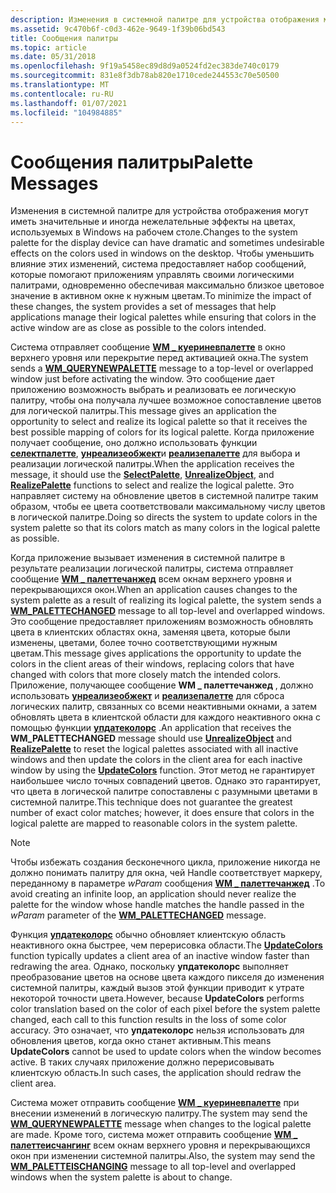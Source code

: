 ```yaml
---
description: Изменения в системной палитре для устройства отображения могут иметь значительные и иногда нежелательные эффекты на цветах, используемых в Windows на рабочем столе.
ms.assetid: 9c470b6f-c0d3-462e-9649-1f39b06bd543
title: Сообщения палитры
ms.topic: article
ms.date: 05/31/2018
ms.openlocfilehash: 9f19a5458ec89d8d9a0524fd2ec383de740c0179
ms.sourcegitcommit: 831e8f3db78ab820e1710cede244553c70e50500
ms.translationtype: MT
ms.contentlocale: ru-RU
ms.lasthandoff: 01/07/2021
ms.locfileid: "104984885"
---
```

# <a name="palette-messages"></a><span data-ttu-id="02192-103">Сообщения палитры</span><span class="sxs-lookup"><span data-stu-id="02192-103">Palette Messages</span></span>

<span data-ttu-id="02192-104">Изменения в системной палитре для устройства отображения могут иметь значительные и иногда нежелательные эффекты на цветах, используемых в Windows на рабочем столе.</span><span class="sxs-lookup"><span data-stu-id="02192-104">Changes to the system palette for the display device can have dramatic and sometimes undesirable effects on the colors used in windows on the desktop.</span></span> <span data-ttu-id="02192-105">Чтобы уменьшить влияние этих изменений, система предоставляет набор сообщений, которые помогают приложениям управлять своими логическими палитрами, одновременно обеспечивая максимально близкое цветовое значение в активном окне к нужным цветам.</span><span class="sxs-lookup"><span data-stu-id="02192-105">To minimize the impact of these changes, the system provides a set of messages that help applications manage their logical palettes while ensuring that colors in the active window are as close as possible to the colors intended.</span></span>

<span data-ttu-id="02192-106">Система отправляет сообщение [**WM \_ куериневпалетте**](wm-querynewpalette.md) в окно верхнего уровня или перекрытие перед активацией окна.</span><span class="sxs-lookup"><span data-stu-id="02192-106">The system sends a [**WM\_QUERYNEWPALETTE**](wm-querynewpalette.md) message to a top-level or overlapped window just before activating the window.</span></span> <span data-ttu-id="02192-107">Это сообщение дает приложению возможность выбрать и реализовать ее логическую палитру, чтобы она получала лучшее возможное сопоставление цветов для логической палитры.</span><span class="sxs-lookup"><span data-stu-id="02192-107">This message gives an application the opportunity to select and realize its logical palette so that it receives the best possible mapping of colors for its logical palette.</span></span> <span data-ttu-id="02192-108">Когда приложение получает сообщение, оно должно использовать функции [**селектпалетте**](/windows/desktop/api/Wingdi/nf-wingdi-selectpalette), [**унреализеобжект**](/windows/desktop/api/Wingdi/nf-wingdi-unrealizeobject)и [**реализепалетте**](/windows/desktop/api/Wingdi/nf-wingdi-realizepalette) для выбора и реализации логической палитры.</span><span class="sxs-lookup"><span data-stu-id="02192-108">When the application receives the message, it should use the [**SelectPalette**](/windows/desktop/api/Wingdi/nf-wingdi-selectpalette), [**UnrealizeObject**](/windows/desktop/api/Wingdi/nf-wingdi-unrealizeobject), and [**RealizePalette**](/windows/desktop/api/Wingdi/nf-wingdi-realizepalette) functions to select and realize the logical palette.</span></span> <span data-ttu-id="02192-109">Это направляет систему на обновление цветов в системной палитре таким образом, чтобы ее цвета соответствовали максимальному числу цветов в логической палитре.</span><span class="sxs-lookup"><span data-stu-id="02192-109">Doing so directs the system to update colors in the system palette so that its colors match as many colors in the logical palette as possible.</span></span>

<span data-ttu-id="02192-110">Когда приложение вызывает изменения в системной палитре в результате реализации логической палитры, система отправляет сообщение [**WM \_ палеттечанжед**](wm-palettechanged.md) всем окнам верхнего уровня и перекрывающихся окон.</span><span class="sxs-lookup"><span data-stu-id="02192-110">When an application causes changes to the system palette as a result of realizing its logical palette, the system sends a [**WM\_PALETTECHANGED**](wm-palettechanged.md) message to all top-level and overlapped windows.</span></span> <span data-ttu-id="02192-111">Это сообщение предоставляет приложениям возможность обновлять цвета в клиентских областях окна, заменяя цвета, которые были изменены, цветами, более точно соответствующими нужным цветам.</span><span class="sxs-lookup"><span data-stu-id="02192-111">This message gives applications the opportunity to update the colors in the client areas of their windows, replacing colors that have changed with colors that more closely match the intended colors.</span></span> <span data-ttu-id="02192-112">Приложение, получающее сообщение **WM \_ палеттечанжед** , должно использовать [**унреализеобжект**](/windows/desktop/api/Wingdi/nf-wingdi-unrealizeobject) и [**реализепалетте**](/windows/desktop/api/Wingdi/nf-wingdi-realizepalette) для сброса логических палитр, связанных со всеми неактивными окнами, а затем обновлять цвета в клиентской области для каждого неактивного окна с помощью функции [**упдатеколорс**](/windows/desktop/api/Wingdi/nf-wingdi-updatecolors) .</span><span class="sxs-lookup"><span data-stu-id="02192-112">An application that receives the **WM\_PALETTECHANGED** message should use [**UnrealizeObject**](/windows/desktop/api/Wingdi/nf-wingdi-unrealizeobject) and [**RealizePalette**](/windows/desktop/api/Wingdi/nf-wingdi-realizepalette) to reset the logical palettes associated with all inactive windows and then update the colors in the client area for each inactive window by using the [**UpdateColors**](/windows/desktop/api/Wingdi/nf-wingdi-updatecolors) function.</span></span> <span data-ttu-id="02192-113">Этот метод не гарантирует наибольшее число точных совпадений цветов. Однако это гарантирует, что цвета в логической палитре сопоставлены с разумными цветами в системной палитре.</span><span class="sxs-lookup"><span data-stu-id="02192-113">This technique does not guarantee the greatest number of exact color matches; however, it does ensure that colors in the logical palette are mapped to reasonable colors in the system palette.</span></span>

> [!Note]  
> <span data-ttu-id="02192-114">Чтобы избежать создания бесконечного цикла, приложение никогда не должно понимать палитру для окна, чей Handle соответствует маркеру, переданному в параметре *wParam* сообщения [**WM \_ палеттечанжед**](wm-palettechanged.md) .</span><span class="sxs-lookup"><span data-stu-id="02192-114">To avoid creating an infinite loop, an application should never realize the palette for the window whose handle matches the handle passed in the *wParam* parameter of the [**WM\_PALETTECHANGED**](wm-palettechanged.md) message.</span></span>

 

<span data-ttu-id="02192-115">Функция [**упдатеколорс**](/windows/desktop/api/Wingdi/nf-wingdi-updatecolors) обычно обновляет клиентскую область неактивного окна быстрее, чем перерисовка области.</span><span class="sxs-lookup"><span data-stu-id="02192-115">The [**UpdateColors**](/windows/desktop/api/Wingdi/nf-wingdi-updatecolors) function typically updates a client area of an inactive window faster than redrawing the area.</span></span> <span data-ttu-id="02192-116">Однако, поскольку **упдатеколорс** выполняет преобразование цветов на основе цвета каждого пикселя до изменения системной палитры, каждый вызов этой функции приводит к утрате некоторой точности цвета.</span><span class="sxs-lookup"><span data-stu-id="02192-116">However, because **UpdateColors** performs color translation based on the color of each pixel before the system palette changed, each call to this function results in the loss of some color accuracy.</span></span> <span data-ttu-id="02192-117">Это означает, что **упдатеколорс** нельзя использовать для обновления цветов, когда окно станет активным.</span><span class="sxs-lookup"><span data-stu-id="02192-117">This means **UpdateColors** cannot be used to update colors when the window becomes active.</span></span> <span data-ttu-id="02192-118">В таких случаях приложение должно перерисовывать клиентскую область.</span><span class="sxs-lookup"><span data-stu-id="02192-118">In such cases, the application should redraw the client area.</span></span>

<span data-ttu-id="02192-119">Система может отправить сообщение [**WM \_ куериневпалетте**](wm-querynewpalette.md) при внесении изменений в логическую палитру.</span><span class="sxs-lookup"><span data-stu-id="02192-119">The system may send the [**WM\_QUERYNEWPALETTE**](wm-querynewpalette.md) message when changes to the logical palette are made.</span></span> <span data-ttu-id="02192-120">Кроме того, система может отправить сообщение [**WM \_ палеттеисчангинг**](wm-paletteischanging.md) всем окнам верхнего уровня и перекрывающихся окон при изменении системной палитры.</span><span class="sxs-lookup"><span data-stu-id="02192-120">Also, the system may send the [**WM\_PALETTEISCHANGING**](wm-paletteischanging.md) message to all top-level and overlapped windows when the system palette is about to change.</span></span>

 

 



